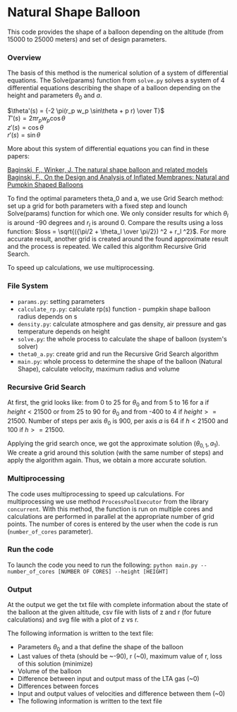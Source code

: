 # Natural Shape Balloon 

This code provides the shape of a balloon depending on the altitude (from 15000 to 25000 meters) and set of design parameters.   

### Overview
The basis of this method is the numerical solution of a system of differential equations. The Solve(params) function from `solve.py` solves a system of 4 differential equations describing the shape of a balloon depending on the height and parameters $\theta_0$ and $a$.

$\theta'(s) = {-2 \pi(r_p w_p \sin\theta + p r) \over T}$ \
$T'(s) = 2 \pi r_p w_p \cos\theta$ \
$z'(s) = \cos\theta$ \
$r'(s) = \sin\theta$ 

More about this system of differential equations you can find in these papers:

[Baginski, F., Winker, J. The natural shape balloon and related models](https://doi.org/10.1016/j.asr.2003.10.030) \
[Baginski, F., On the Design and Analysis of Inflated Membranes: Natural and Pumpkin Shaped Balloons](https://www.jstor.org/stable/4096199)  

To find the optimal parameters theta_0 and a, we use Grid Search method: set up a grid for both parameters with a fixed step and lounch Solve(params) function for which one. We only consider results for which $\theta_l$ is around -90 degrees and $r_l$ is around 0. Compare the results using a loss function: $loss = \sqrt{({\pi/2 + \theta_l \over \pi/2}) ^2 + r_l ^2}$. For more accurate result, another grid is created around the found approximate result and the process is repeated. We called this algorithm Recursive Grid Search.

To speed up calculations, we use multiprocessing.

### File System
* `params.py`: setting parameters
* `calculate_rp.py`: calculate rp(s) function - pumpkin shape balloon radius depends on s
* `density.py`: calculate atmosphere and gas density, air pressure and gas temperature depends on height
* `solve.py`: the whole process to calculate the shape of balloon (system's solver)
* `theta0_a.py`: create grid and run the Recursive Grid Search algorithm
* `main.py`: whole process to determine the shape of the balloon (Natural Shape), calculate velocity, maximum radius and volume  

### Recursive Grid Search

At first, the grid looks like: from 0 to 25 for $\theta_0$ and from 5 to 16 for a if $height < 21500$ or from 25 to 90 for $\theta_0$ and from -400 to 4 if $height >= 21500$. Number of steps per axis $\theta_0$ is 900, per axis $a$ is 64 if $h < 21500$ and 100 if $h >= 21500$. 

Applying the grid search once, we got the approximate solution $(\theta_{0, 1}, a_1)$. We create a grid around this solution (with the same number of steps) and apply the algorithm again. Thus, we obtain a more accurate solution.

### Multiprocessing
The code uses multiprocessing to speed up calculations. For multiprocessing we use method `ProcessPoolExecutor` from the library `concurrent`. With this method, the function is run on multiple cores and calculations are performed in parallel at the appropriate number of grid points. The number of cores is entered by the user when the code is run (`number_of_cores` parameter).  

### Run the code
To launch the code you need to run the following: 
`python main.py --number_of_cores [NUMBER OF CORES] --height [HEIGHT]`


### Output
At the output we get the txt file with complete information about the state of the balloon at the given altitude, csv file with lists of z and r (for future calculations) and svg file with a plot of z vs r. 

The following information is written to the text file:
* Parameters $\theta_0$ and a that define the shape of the balloon
* Last values of theta (should be ~-90), r (~0), maximum value of r, loss of this solution (minimize)
* Volume of the balloon
* Difference between input and output mass of the LTA gas (~0)
* Differences between forces
* Input and output values of velocities and difference between them (~0)
* The following information is written to the text file
